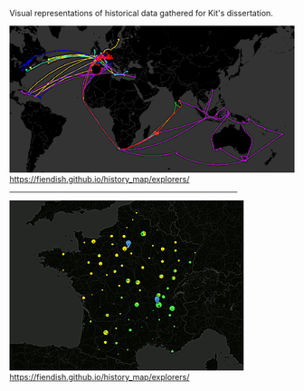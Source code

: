 Visual representations of historical data gathered for Kit's dissertation.

<a href="https://fiendish.github.io/history_map/explorers/"><img src="res/explorers.png"><br>
https://fiendish.github.io/history_map/explorers/</a>

<hr width="80%">

<a href="https://fiendish.github.io/history_map/department_students/"><img src="res/department_students.png"><br>
https://fiendish.github.io/history_map/explorers/</a>
